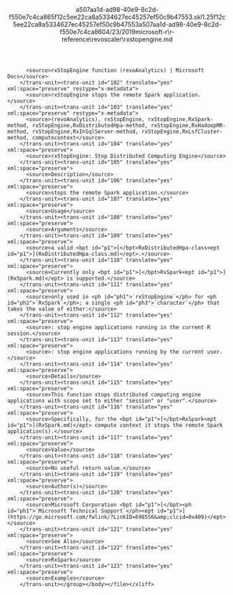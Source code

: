 <?xml version="1.0"?><xliff version="1.2" xmlns="urn:oasis:names:tc:xliff:document:1.2" xmlns:xsi="http://www.w3.org/2001/XMLSchema-instance" xsi:schemaLocation="urn:oasis:names:tc:xliff:document:1.2 xliff-core-1.2-transitional.xsd"><file datatype="xml" original="rxstopengine.md" source-language="en-US" target-language="en-US"><header><tool tool-id="mdxliff" tool-name="mdxliff" tool-version="1.0-1931010" tool-company="Microsoft" /><xliffext:skl_file_name xmlns:xliffext="urn:microsoft:content:schema:xliffextensions">a507aa1d-ad98-40e9-8c2d-f550e7c4ca865f12c5ee22ca8a5334627ec45257ef50c9b47553.skl</xliffext:skl_file_name><xliffext:version xmlns:xliffext="urn:microsoft:content:schema:xliffextensions">1.2</xliffext:version><xliffext:ms.openlocfilehash xmlns:xliffext="urn:microsoft:content:schema:xliffextensions">5f12c5ee22ca8a5334627ec45257ef50c9b47553</xliffext:ms.openlocfilehash><xliffext:ms.sourcegitcommit xmlns:xliffext="urn:microsoft:content:schema:xliffextensions">a507aa1d-ad98-40e9-8c2d-f550e7c4ca86</xliffext:ms.sourcegitcommit><xliffext:ms.lasthandoff xmlns:xliffext="urn:microsoft:content:schema:xliffextensions">04/23/2019</xliffext:ms.lasthandoff><xliffext:ms.openlocfilepath xmlns:xliffext="urn:microsoft:content:schema:xliffextensions">microsoft-r\r-reference\revoscaler\rxstopengine.md</xliffext:ms.openlocfilepath></header><body><group id="content" extype="content"><trans-unit id="101" translate="yes" xml:space="preserve" restype="x-metadata">
          <source>rxStopEngine function (revoAnalytics) | Microsoft Docs</source>
        </trans-unit><trans-unit id="102" translate="yes" xml:space="preserve" restype="x-metadata">
          <source>rxStopEngine stops the remote Spark application.</source>
        </trans-unit><trans-unit id="103" translate="yes" xml:space="preserve" restype="x-metadata">
          <source>(revoAnalytics), rxStopEngine, rxStopEngine,RxSpark-method, rxStopEngine,RxDistributedHpa-method, rxStopEngine,RxHadoopMR-method, rxStopEngine,RxInSqlServer-method, rxStopEngine,RxLsfCluster-method, computecontext</source>
        </trans-unit><trans-unit id="104" translate="yes" xml:space="preserve">
          <source>rxStopEngine: Stop Distributed Computing Engine</source>
        </trans-unit><trans-unit id="105" translate="yes" xml:space="preserve">
          <source>Description</source>
        </trans-unit><trans-unit id="106" translate="yes" xml:space="preserve">
          <source>stops the remote Spark application.</source>
        </trans-unit><trans-unit id="107" translate="yes" xml:space="preserve">
          <source>Usage</source>
        </trans-unit><trans-unit id="108" translate="yes" xml:space="preserve">
          <source>Arguments</source>
        </trans-unit><trans-unit id="109" translate="yes" xml:space="preserve">
          <source>a valid <bpt id="p1">[</bpt>RxDistributedHpa-class<ept id="p1">](RxDistributedHpa-class.md)</ept>.</source>
        </trans-unit><trans-unit id="110" translate="yes" xml:space="preserve">
          <source>Currently only <bpt id="p1">[</bpt>RxSpark<ept id="p1">](RxSpark.md)</ept> is supported.</source>
        </trans-unit><trans-unit id="111" translate="yes" xml:space="preserve">
          <source>only used in <ph id="ph1">`rxStopEngine`</ph> for <ph id="ph2">`RxSpark`</ph>; a single <ph id="ph3">`character`</ph> that takes the value of either:</source>
        </trans-unit><trans-unit id="112" translate="yes" xml:space="preserve">
          <source>: stop engine applications running in the current R session.</source>
        </trans-unit><trans-unit id="113" translate="yes" xml:space="preserve">
          <source>: stop engine applications running by the current user.</source>
        </trans-unit><trans-unit id="114" translate="yes" xml:space="preserve">
          <source>Details</source>
        </trans-unit><trans-unit id="115" translate="yes" xml:space="preserve">
          <source>This function stops distributed computing engine applications with scope set to either "session" or "user".</source>
        </trans-unit><trans-unit id="116" translate="yes" xml:space="preserve">
          <source>Specifically, for the <bpt id="p1">[</bpt>RxSpark<ept id="p1">](RxSpark.md)</ept> compute context it stops the remote Spark application(s).</source>
        </trans-unit><trans-unit id="117" translate="yes" xml:space="preserve">
          <source>Value</source>
        </trans-unit><trans-unit id="118" translate="yes" xml:space="preserve">
          <source>No useful return value.</source>
        </trans-unit><trans-unit id="119" translate="yes" xml:space="preserve">
          <source>Author(s)</source>
        </trans-unit><trans-unit id="120" translate="yes" xml:space="preserve">
          <source>Microsoft Corporation <bpt id="p1">[</bpt><ph id="ph1">`Microsoft Technical Support`</ph><ept id="p1">](https://go.microsoft.com/fwlink/?LinkID=698556&amp;clcid=0x409)</ept></source>
        </trans-unit><trans-unit id="121" translate="yes" xml:space="preserve">
          <source>See Also</source>
        </trans-unit><trans-unit id="122" translate="yes" xml:space="preserve">
          <source>RxSpark</source>
        </trans-unit><trans-unit id="123" translate="yes" xml:space="preserve">
          <source>Examples</source>
        </trans-unit></group></body></file></xliff>